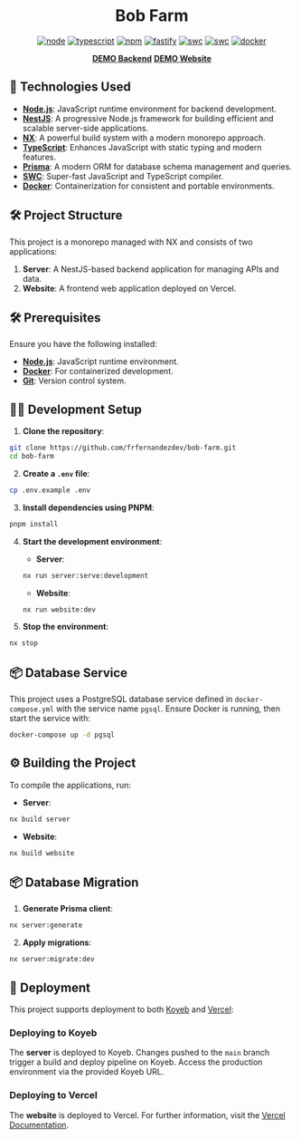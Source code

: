 <h1 align="center">Bob Farm</h1>

<p align="center">
  <a href="https://nodejs.org/docs/latest-v20.x/api/index.html"><img src="https://img.shields.io/badge/node-20.x-green.svg" alt="node"/></a>
  <a href="https://www.typescriptlang.org/"><img src="https://img.shields.io/badge/typescript-5.x-blue.svg" alt="typescript"/></a>
  <a href="https://docs.nestjs.com/v10/"><img src="https://img.shields.io/badge/npm-10.x-red.svg" alt="npm"/></a>
  <a href="https://fastify.dev/"><img src="https://img.shields.io/badge/Web_Framework-Fastify_⚡-black.svg" alt="fastify"/></a>
  <a href="https://swc.rs/"><img src="https://img.shields.io/badge/Compiler-SWC_-orange.svg" alt="swc"/></a>
  <a href="https://vitest.dev/"><img src="https://img.shields.io/badge/Test-Vitest_-yellow.svg" alt="swc"/></a>
  <a href="https://www.docker.com/"><img src="https://img.shields.io/badge/Dockerized 🐳_-blue.svg" alt="docker"/></a>
</p>
<p align="center">
  <a href="https://eventual-latrina-mindstartups-7bf1969e.koyeb.app/api/docs" target="_blank"><strong>DEMO Backend</strong></a>
  <a href="https://bob-farm.vercel.app/login" target="_blank"><strong>DEMO Website</strong></a>
</p>

## 🚀 Technologies Used

- **[Node.js](https://nodejs.org/docs/latest-v20.x/api/index.html)**: JavaScript runtime environment for backend development.  
- **[NestJS](https://docs.nestjs.com/v10/)**: A progressive Node.js framework for building efficient and scalable server-side applications.  
- **[NX](https://nx.dev/)**: A powerful build system with a modern monorepo approach.  
- **[TypeScript](https://www.typescriptlang.org/)**: Enhances JavaScript with static typing and modern features.  
- **[Prisma](https://www.prisma.io/)**: A modern ORM for database schema management and queries.  
- **[SWC](https://swc.rs/)**: Super-fast JavaScript and TypeScript compiler.  
- **[Docker](https://www.docker.com/)**: Containerization for consistent and portable environments.  

## 🛠️ Project Structure

This project is a monorepo managed with NX and consists of two applications:  

1. **Server**: A NestJS-based backend application for managing APIs and data.  
2. **Website**: A frontend web application deployed on Vercel.  

## 🛠️ Prerequisites

Ensure you have the following installed:  

- **[Node.js](https://nodejs.org/en/download/)**: JavaScript runtime environment.  
- **[Docker](https://docs.docker.com/get-docker/)**: For containerized development.  
- **[Git](https://git-scm.com/downloads)**: Version control system.  

## 🧑‍💻 Development Setup

1. **Clone the repository**:  

```bash
git clone https://github.com/frfernandezdev/bob-farm.git  
cd bob-farm  
```  

2. **Create a `.env` file**:  

```bash
cp .env.example .env  
```  

3. **Install dependencies using PNPM**:  

```bash
pnpm install  
```  

4. **Start the development environment**:  
   - **Server**:  

   ```bash
   nx run server:serve:development  
   ```  

   - **Website**:  

   ```bash
   nx run website:dev  
   ```
   
5. **Stop the environment**:  

```bash
nx stop  
```  

## 📦 Database Service

This project uses a PostgreSQL database service defined in `docker-compose.yml` with the service name `pgsql`. Ensure Docker is running, then start the service with:  

```bash
docker-compose up -d pgsql  
```  

## ⚙️ Building the Project

To compile the applications, run:  

- **Server**:  

```bash
nx build server  
```  

- **Website**:  

```bash
nx build website  
```  

## 📦 Database Migration

1. **Generate Prisma client**:  

```bash
nx server:generate  
```  

2. **Apply migrations**:  

```bash
nx server:migrate:dev  
```  

## 🚢 Deployment

This project supports deployment to both [Koyeb](https://www.koyeb.com/) and [Vercel](https://vercel.com/):  

### Deploying to Koyeb

The **server** is deployed to Koyeb. Changes pushed to the `main` branch trigger a build and deploy pipeline on Koyeb. Access the production environment via the provided Koyeb URL.  

### Deploying to Vercel

The **website** is deployed to Vercel. For further information, visit the [Vercel Documentation](https://vercel.com/docs).  
